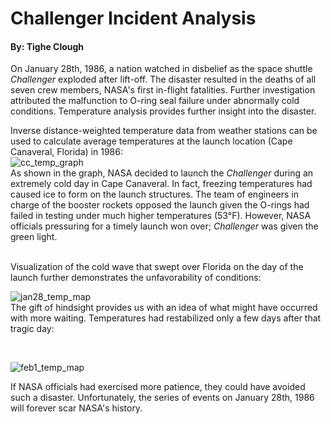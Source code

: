 # Challenger Incident Analysis
#### By: Tighe Clough

On January 28th, 1986, a nation watched in disbelief as the space shuttle *Challenger* exploded after lift-off. The disaster resulted in the deaths of all seven crew members, NASA's first in-flight fatalities. Further investigation attributed the malfunction to O-ring seal failure under abnormally cold conditions. Temperature analysis provides further insight into the disaster.

Inverse distance-weighted temperature data from weather stations can be used to calculate average temperatures at the launch location (Cape Canaveral, Florida) in 1986:
<br>
![cc_temp_graph](https://github.com/thclough/challenger_incident_analysis/blob/main/output/cc_temp_graph_1986.png)
<br>
As shown in the graph, NASA decided to launch the *Challenger* during an extremely cold day in Cape Canaveral. In fact, freezing temperatures had caused ice to form on the launch structures. The team of engineers in charge of the booster rockets opposed the launch given the O-rings had failed in testing under much higher temperatures (53°F). However, NASA officials pressuring for a timely launch won over; *Challenger* was given the green light.

<br>
Visualization of the cold wave that swept over Florida on the day of the launch further demonstrates the unfavorability of conditions:
<br>

![jan28_temp_map](https://github.com/thclough/challenger_incident_analysis/blob/main/output/jan28_usa_temp_map.png)
<br>
The gift of hindsight provides us with an idea of what might have occurred with more waiting. Temperatures had restabilized only a few days after that tragic day:

<br>

![feb1_temp_map](https://github.com/thclough/challenger_incident_analysis/blob/main/output/feb1_usa_temp_map.png)
<br>

If NASA officials had exercised more patience, they could have avoided such a disaster. Unfortunately, the series of events on January 28th, 1986 will forever scar NASA's history.
